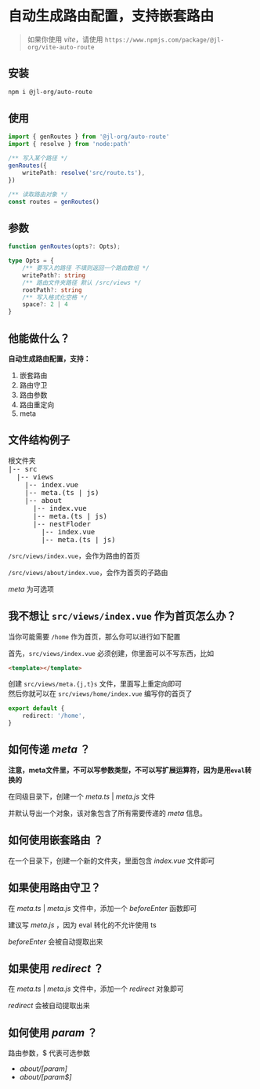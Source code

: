 # 自动生成路由配置，支持嵌套路由

> 如果你使用 *vite*，请使用 `https://www.npmjs.com/package/@jl-org/vite-auto-route`

## 安装
```bash
npm i @jl-org/auto-route
```

## 使用
```ts
import { genRoutes } from '@jl-org/auto-route'
import { resolve } from 'node:path'

/** 写入某个路径 */
genRoutes({
    writePath: resolve('src/route.ts'),
})

/** 读取路由对象 */
const routes = genRoutes()
```

## 参数

```ts
function genRoutes(opts?: Opts);

type Opts = {
    /** 要写入的路径 不填则返回一个路由数组 */
    writePath?: string
    /** 路由文件夹路径 默认 /src/views */
    rootPath?: string
    /** 写入格式化空格 */
    space?: 2 | 4
}
```

## 他能做什么？

**自动生成路由配置，支持：**

1. 嵌套路由
2. 路由守卫
3. 路由参数
4. 路由重定向
5. meta


## 文件结构例子

<pre>
根文件夹
|-- src
  |-- views
    |-- index.vue
    |-- meta.(ts | js)
    |-- about
      |-- index.vue
      |-- meta.(ts | js)
      |-- nestFloder
        |-- index.vue
        |-- meta.(ts | js)
</pre>

`/src/views/index.vue`，会作为路由的首页

`/src/views/about/index.vue`，会作为首页的子路由

*meta* 为可选项

## 我不想让 `src/views/index.vue` 作为首页怎么办？

当你可能需要 `/home` 作为首页，那么你可以进行如下配置

首先，`src/views/index.vue` 必须创建，你里面可以不写东西，比如
```html
<template></template>
```

创建 `src/views/meta.{j,t}s` 文件，里面写上重定向即可  
然后你就可以在 `src/views/home/index.vue` 编写你的首页了
```ts
export default {
    redirect: '/home',
}
```


## 如何传递 *meta* ？

**注意，meta文件里，不可以写参数类型，不可以写扩展运算符，因为是用`eval`转换的**

在同级目录下，创建一个 *meta.ts* | *meta.js* 文件

并默认导出一个对象，该对象包含了所有需要传递的 *meta* 信息。

## 如何使用嵌套路由 ？

在一个目录下，创建一个新的文件夹，里面包含 *index.vue* 文件即可

## 如果使用路由守卫？

在 *meta.ts* | *meta.js* 文件中，添加一个 *beforeEnter* 函数即可

建议写 *meta.js* ，因为 eval 转化的不允许使用 ts

*beforeEnter* 会被自动提取出来

## 如果使用 *redirect* ？

在 *meta.ts* | *meta.js* 文件中，添加一个 *redirect* 对象即可

*redirect* 会被自动提取出来

## 如何使用 *param* ？

路由参数，$ 代表可选参数
  - *about/[param]*
  - *about/[param$]*
  
